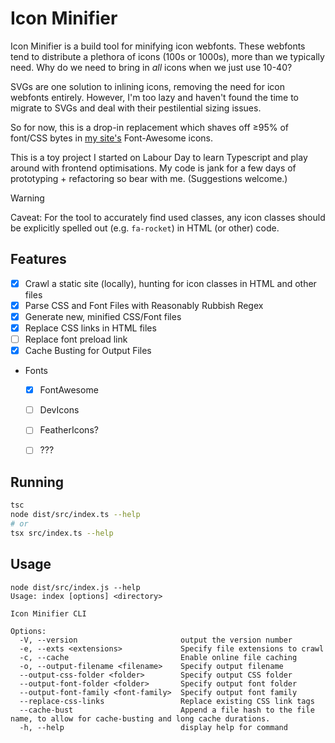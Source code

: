 # Icon Minifier

Icon Minifier is a build tool for minifying icon webfonts. These webfonts tend to distribute a plethora of icons (100s or 1000s), more than we typically need. Why do we need to bring in *all* icons when we just use 10-40?

SVGs are one solution to inlining icons, removing the need for icon webfonts entirely. However, I'm too lazy and haven't found the time to migrate to SVGs and deal with their pestilential sizing issues.

So for now, this is a drop-in replacement which shaves off ≥95% of font/CSS bytes in [my site's](https://trebledj.me) Font-Awesome icons.

This is a toy project I started on Labour Day to learn Typescript and play around with frontend optimisations. My code is jank for a few days of prototyping + refactoring so bear with me. (Suggestions welcome.)

> [!WARNING]  
> Caveat: For the tool to accurately find used classes, any icon classes should be explicitly spelled out (e.g. `fa-rocket`) in HTML (or other) code.

## Features

- [x] Crawl a static site (locally), hunting for icon classes in HTML and other files
- [x] Parse CSS and Font Files with Reasonably Rubbish Regex
- [x] Generate new, minified CSS/Font files
- [x] Replace CSS links in HTML files
- [ ] Replace font preload link
- [x] Cache Busting for Output Files
- Fonts
  - [x] FontAwesome
  - [ ] DevIcons
  - [ ] FeatherIcons?
  - [ ] ???


## Running

```sh
tsc
node dist/src/index.ts --help
# or
tsx src/index.ts --help
```

## Usage

```
node dist/src/index.js --help
Usage: index [options] <directory>

Icon Minifier CLI

Options:
  -V, --version                       output the version number
  -e, --exts <extensions>             Specify file extensions to crawl
  -c, --cache                         Enable online file caching
  -o, --output-filename <filename>    Specify output filename
  --output-css-folder <folder>        Specify output CSS folder
  --output-font-folder <folder>       Specify output font folder
  --output-font-family <font-family>  Specify output font family
  --replace-css-links                 Replace existing CSS link tags
  --cache-bust                        Append a file hash to the file name, to allow for cache-busting and long cache durations.
  -h, --help                          display help for command
```
